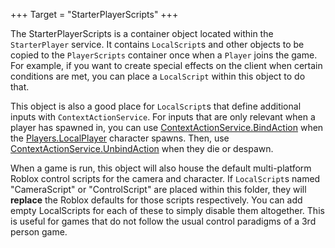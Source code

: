+++
Target = "StarterPlayerScripts"
+++

The StarterPlayerScripts is a container object located within the `StarterPlayer` service. It contains `LocalScript`s and other objects to be copied to the `PlayerScripts` container once when a `Player` joins the game. For example, if you want to create special effects on the client when certain conditions are met, you can place a `LocalScript` within this object to do that.This object is also a good place for `LocalScript`s that define additional inputs with `ContextActionService`. For inputs that are only relevant when a player has spawned in, you can use [ContextActionService.BindAction](https://developer.roblox.com/api-reference/function/ContextActionService/BindAction) when the [Players.LocalPlayer](https://developer.roblox.com/api-reference/property/Players/LocalPlayer) character spawns. Then, use [ContextActionService.UnbindAction](https://developer.roblox.com/api-reference/function/ContextActionService/UnbindAction) when they die or despawn.When a game is run, this object will also house the default multi-platform Roblox control scripts for the camera and character. If `LocalScript`s named "CameraScript" or "ControlScript" are placed within this folder, they will **replace** the Roblox defaults for those scripts respectively. You can add empty LocalScripts for each of these to simply disable them altogether. This is useful for games that do not follow the usual control paradigms of a 3rd person game.
